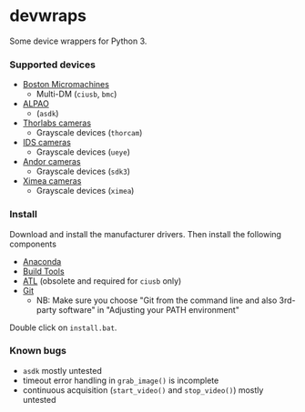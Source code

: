 # devwraps

Some device wrappers for Python 3.

### Supported devices
* [Boston Micromachines](http://www.bostonmicromachines.com/)
  - Multi-DM (`ciusb`, `bmc`)
* [ALPAO](https://www.alpao.com/)
  - (`asdk`)
* [Thorlabs cameras](https://www.thorlabs.com/software_pages/ViewSoftwarePage.cfm?Code=ThorCam)
  - Grayscale devices (`thorcam`)
* [IDS cameras](https://en.ids-imaging.com/)
  - Grayscale devices (`ueye`)
* [Andor cameras](http://www.andor.com/scientific-software/software-development-kit)
  - Grayscale devices (`sdk3`)
* [Ximea cameras](https://www.ximea.com/)
  - Grayscale devices (`ximea`)

### Install
Download and install the manufacturer drivers. Then install the following components
* [Anaconda](https://www.anaconda.com/download)
* [Build Tools](https://www.visualstudio.com/downloads/#build-tools-for-visual-studio-2017)
* [ATL](https://docs.microsoft.com/en-us/cpp/mfc/mfc-and-atl) (obsolete and required for `ciusb` only)
* [Git](https://git-scm.com/download/win)
	- NB: Make sure you choose "Git from the command line and also 3rd-party software" in "Adjusting your PATH environment"

Double click on `install.bat`.

### Known bugs
* `asdk` mostly untested
* timeout error handling in `grab_image()` is incomplete
* continuous acquisition (`start_video()` and `stop_video()`) mostly untested
